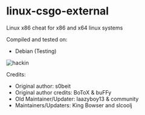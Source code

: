 linux-csgo-external
===================

Linux x86 cheat for x86 and x64 linux systems

Compiled and tested on:
- Debian (Testing)

![hackin](http://i.imgur.com/fiKLjnQ.jpg)

Credits:
- Original author: s0beit
- Original author credits: BoToX & buFFy
- Old Maintainer/Updater: laazyboy13 & community
- Maintainers/Updaters: King Bowser and slcoolj 
